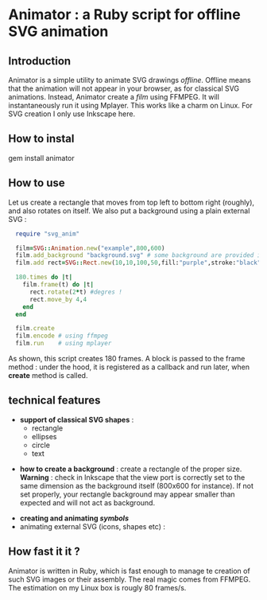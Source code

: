 # Animator : a Ruby script for offline SVG animation

## Introduction

Animator is a simple utility to animate SVG drawings _offline_. Offline means that the animation will not appear in your browser, as for classical SVG animations. Instead, Animator create a _film_ using FFMPEG. It will instantaneously run it using Mplayer. This works like a charm on Linux. For SVG creation I only use Inkscape here.

## How to instal
gem install animator

## How to use

Let us create a rectangle that moves from top left to bottom right (roughly), and also rotates on itself. We also put a background using a plain external SVG :
```ruby
  require "svg_anim"

  film=SVG::Animation.new("example",800,600)
  film.add_background "background.svg" # some background are provided in the test dir.
  film.add rect=SVG::Rect.new(10,10,100,50,fill:"purple",stroke:"black")

  180.times do |t|
    film.frame(t) do |t|
      rect.rotate(2*t) #degres !
      rect.move_by 4,4
    end
  end

  film.create
  film.encode # using ffmpeg
  film.run    # using mplayer
```
As shown, this script creates 180 frames. A block is passed to the frame method : under the hood, it is registered as a callback and run later, when __create__ method is called.


## technical features

* **support of classical SVG shapes** :
  - rectangle
  - ellipses
  - circle
  - text
- **how to create a background** : create a rectangle of the proper size. **Warning** : check in Inkscape that the view port is correctly set to the same dimension as the background itself (800x600 for instance). If not set properly, your rectangle background may appear smaller than expected and will not act as background.
* **creating and animating _symbols_**
* animating external SVG (icons, shapes etc) :


## How fast it it ?
Animator is written in Ruby, which is fast enough to manage te creation of such SVG images or their assembly. The real magic comes from FFMPEG. The estimation on my Linux box is rougly 80 frames/s.
